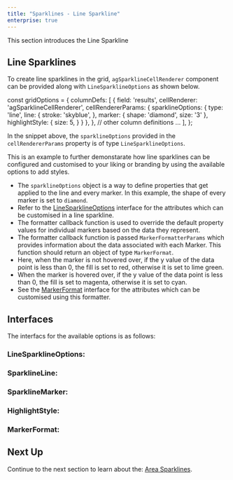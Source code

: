 ```yaml
---
title: "Sparklines - Line Sparkline"
enterprise: true
---
```


This section introduces the Line Sparkline

## Line Sparklines

To create line sparklines in the grid, `agSparklineCellRenderer` component can be provided along with `LineSparklineOptions` as shown below.

<snippet>
const gridOptions = {
    columnDefs: [
        {
            field: 'results',
            cellRenderer: 'agSparklineCellRenderer',
            cellRendererParams: {
                sparklineOptions: {
                    type: 'line',
                    line: {
                        stroke: 'skyblue',
                    },
                    marker: {
                        shape: 'diamond',
                        size: '3'
                    },
                    highlightStyle: {
                        size: 5,
                    }
                }
            },
        },
        // other column definitions ...
    ],
};
</snippet>

In the snippet above, the `sparklineOptions` provided in the `cellRendererParams` property is of type `LineSparklineOptions`.

This is an example to further demonstarate how line sparklines can be configured and customised to your liking or branding by using the available options to add styles.

- The `sparklineOptions` object is a way to define properties that get applied to the line and every marker. In this example, the shape of every marker is set to `diamond`.
- Refer to the [LineSparklineOptions](/sparklines-line-sparkline/#linesparklineoptions) interface for the attributes which can be customised in a line sparkline.
- The formatter callback function is used to override the default property values for individual markers based on the data they represent.
- The formatter callback function is passed `MarkerFormatterParams` which provides information about the data associated with each Marker. This function should return an object of type `MarkerFormat`.
- Here, when the marker is not hovered over, if the y value of the data point is less than 0, the fill is set to red, otherwise it is set to lime green.
- When the marker is hovered over, if the y value of the data point is less than 0, the fill is set to magenta, otherwise it is set to cyan.
- See the [MarkerFormat](/sparklines-line-sparkline/#markerformat) interface for the attributes which can be customised using this formatter.


<grid-example title='Line Sparkline' name='line-sparkline' type='generated' options='{ "enterprise": true, "exampleHeight": 585, "modules": ["clientside", "sparklines"] }'></grid-example>

## Interfaces
The interfacs for the available options is as follows:

### LineSparklineOptions:

<api-documentation source='sparklines-line-sparkline/resources/line-sparkline-api.json' section='LineSparklineOptions'></api-documentation>

### SparklineLine:

<api-documentation source='sparklines-line-sparkline/resources/line-sparkline-api.json' section='SparklineLine'></api-documentation>

### SparklineMarker:

<api-documentation source='sparklines-line-sparkline/resources/line-sparkline-api.json' section='SparklineMarker'></api-documentation>

### HighlightStyle:

<api-documentation source='sparklines-line-sparkline/resources/line-sparkline-api.json' section='HighlightStyle'></api-documentation>

### MarkerFormat:

<api-documentation source='sparklines-line-sparkline/resources/line-sparkline-api.json' section='MarkerFormat'></api-documentation>


## Next Up

Continue to the next section to learn about the: [Area Sparklines](/sparklines-area-sparkline/).
